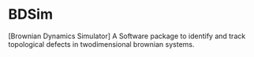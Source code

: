 # BDSim
[Brownian Dynamics Simulator] A Software package to identify and track topological defects in twodimensional brownian systems.
